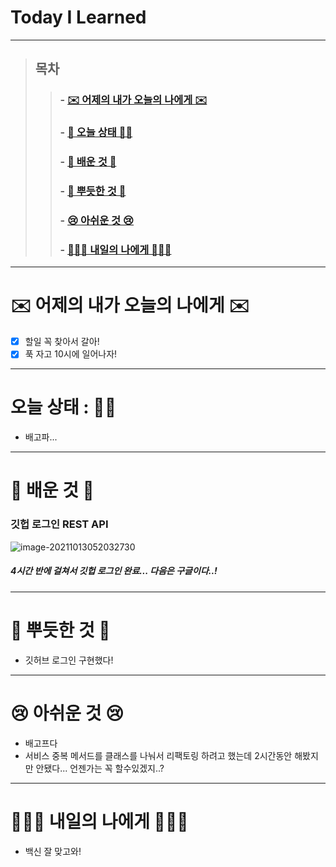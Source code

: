 

# Today I Learned

---

> ## 목차
>
> > ###  - [✉️ 어제의 내가 오늘의 나에게 ✉️](#%EF%B8%8F-%EC%96%B4%EC%A0%9C%EC%9D%98-%EB%82%B4%EA%B0%80-%EC%98%A4%EB%8A%98%EC%9D%98-%EB%82%98%EC%97%90%EA%B2%8C-%EF%B8%8F)
> >
> > ###  - [👵 오늘 상태 👵🏻](#%EC%98%A4%EB%8A%98-%EC%83%81%ED%83%9C--)
> >
> > ###  - [🧐 배운 것 🧐](#-%EB%B0%B0%EC%9A%B4-%EA%B2%83-)
> >
> > ###  - [🥰 뿌듯한 것 🥰](#-%EB%BF%8C%EB%93%AF%ED%95%9C-%EA%B2%83-)
> >
> > ###  - [😢 아쉬운 것 😢](#-%EC%95%84%EC%89%AC%EC%9A%B4-%EA%B2%83-)
> >
> > ###  - [🙋🏻‍♀️ 내일의 나에게 🙋🏻‍♀️](#%EF%B8%8F-%EB%82%B4%EC%9D%BC%EC%9D%98-%EB%82%98%EC%97%90%EA%B2%8C-%EF%B8%8F)

---

# ✉️ 어제의 내가 오늘의 나에게 ✉️

- [x] 할일 꼭 찾아서 갈아!
- [x] 푹 자고 10시에 일어나자!

---

# 오늘 상태 : 👵🏻

- 배고파...

---

# 🧐 배운 것 🧐

### 깃헙 로그인 REST API

![image-20211013052032730](C:\Users\9sanh\AppData\Roaming\Typora\typora-user-images\image-20211013052032730.png)

##### 4시간 반에 걸쳐서 깃헙 로그인 완료... 다음은 구글이다..!


---

# 🥰 뿌듯한 것 🥰

- 깃허브 로그인 구현했다!

---

# 😢 아쉬운 것 😢

- 배고프다
- 서비스 중복 메서드를 클래스를 나눠서 리팩토링 하려고 했는데 2시간동안 해봤지만 안됐다... 언젠가는 꼭 할수있겠지..?

---

# 🙋🏻‍♀️ 내일의 나에게 🙋🏻‍♀️

- 백신 잘 맞고와!

